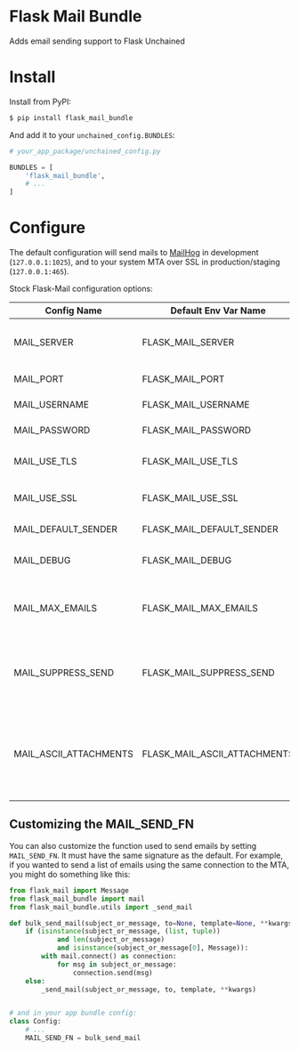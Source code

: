 # Flask Mail Bundle

Adds email sending support to Flask Unchained

# Install

Install from PyPI:

```bash
$ pip install flask_mail_bundle
```

And add it to your `unchained_config.BUNDLES`:

```python
# your_app_package/unchained_config.py

BUNDLES = [
    'flask_mail_bundle',
    # ...
]
```

# Configure

The default configuration will send mails to [MailHog](https://github.com/mailhog/MailHog) in development (`127.0.0.1:1025`), and to your system MTA over SSL in production/staging (`127.0.0.1:465`).

Stock Flask-Mail configuration options:

Config Name | Default Env Var Name | Default Value | Description
----------- | -------------------- | ------------- | -----------
MAIL_SERVER | FLASK_MAIL_SERVER | 127.0.0.1 | IP or domain of the MTA host
MAIL_PORT | FLASK_MAIL_PORT | DEV: 1025<br/> PROD/STAGING: 465 | Port of the MTA
MAIL_USERNAME | FLASK_MAIL_USERNAME | None | MTA username
MAIL_PASSWORD | FLASK_MAIL_PASSWORD | None | MTA password
MAIL_USE_TLS | FLASK_MAIL_USE_TLS | False | Whether or not to send using TLS
MAIL_USE_SSL | FLASK_MAIL_USE_SSL | DEV: False<br/> PROD/STAGING: True | Whether or not to send using SSL
MAIL_DEFAULT_SENDER | FLASK_MAIL_DEFAULT_SENDER | `Flask Mail <noreply@localhost>` | The default sender
MAIL_DEBUG | FLASK_MAIL_DEBUG | int(current_app.debug) | The debug level for Flask-Mail
MAIL_MAX_EMAILS | FLASK_MAIL_MAX_EMAILS | None | Max number of emails per connection to the MTA
MAIL_SUPPRESS_SEND | FLASK_MAIL_SUPPRESS_SEND | bool(current_app.testing) | Whether or not to suppress actually sending to the MTA
MAIL_ASCII_ATTACHMENTS | FLASK_MAIL_ASCII_ATTACHMENTS | False | Whether or not to convert attachment filenames encoded in UTF-8 to ASCII

## Customizing the MAIL_SEND_FN

You can also customize the function used to send emails by setting `MAIL_SEND_FN`. It must have the same signature as the default. For example, if you wanted to send a list of emails using the same connection to the MTA, you might do something like this:

```python
from flask_mail import Message
from flask_mail_bundle import mail
from flask_mail_bundle.utils import _send_mail

def bulk_send_mail(subject_or_message, to=None, template=None, **kwargs):
    if (isinstance(subject_or_message, (list, tuple))
            and len(subject_or_message)
            and isinstance(subject_or_message[0], Message)):
        with mail.connect() as connection:
            for msg in subject_or_message:
                connection.send(msg)
    else:
        _send_mail(subject_or_message, to, template, **kwargs)


# and in your app bundle config:
class Config:
    # ...
    MAIL_SEND_FN = bulk_send_mail
```
